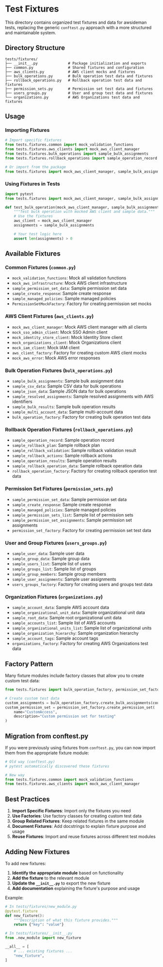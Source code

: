 # Test Fixtures

This directory contains organized test fixtures and data for awsideman tests, replacing the generic `conftest.py` approach with a more structured and maintainable system.

## Directory Structure

```
tests/fixtures/
├── __init__.py              # Package initialization and exports
├── common.py                # Shared fixtures and configuration
├── aws_clients.py           # AWS client mocks and fixtures
├── bulk_operations.py       # Bulk operation test data and fixtures
├── rollback_operations.py   # Rollback operation test data and fixtures
├── permission_sets.py       # Permission set test data and fixtures
├── users_groups.py          # User and group test data and fixtures
└── organizations.py         # AWS Organizations test data and fixtures
```

## Usage

### Importing Fixtures

```python
# Import specific fixtures
from tests.fixtures.common import mock_validation_functions
from tests.fixtures.aws_clients import mock_aws_client_manager
from tests.fixtures.bulk_operations import sample_bulk_assignments
from tests.fixtures.rollback_operations import sample_operation_record

# Or import from the package
from tests.fixtures import mock_aws_client_manager, sample_bulk_assignments
```

### Using Fixtures in Tests

```python
import pytest
from tests.fixtures import mock_aws_client_manager, sample_bulk_assignments

def test_bulk_operation(mock_aws_client_manager, sample_bulk_assignments):
    """Test bulk operation with mocked AWS client and sample data."""
    # Use the fixtures
    aws_client = mock_aws_client_manager
    assignments = sample_bulk_assignments

    # Your test logic here
    assert len(assignments) > 0
```

## Available Fixtures

### Common Fixtures (`common.py`)
- `mock_validation_functions`: Mock all validation functions
- `mock_aws_infrastructure`: Mock AWS client infrastructure
- `sample_permission_set_data`: Sample permission set data
- `sample_create_response`: Sample create response
- `sample_managed_policies`: Sample managed policies
- `PermissionSetMockFactory`: Factory for creating permission set mocks

### AWS Client Fixtures (`aws_clients.py`)
- `mock_aws_client_manager`: Mock AWS client manager with all clients
- `mock_sso_admin_client`: Mock SSO Admin client
- `mock_identity_store_client`: Mock Identity Store client
- `mock_organizations_client`: Mock Organizations client
- `mock_iam_client`: Mock IAM client
- `aws_client_factory`: Factory for creating custom AWS client mocks
- `mock_aws_error`: Mock AWS error responses

### Bulk Operation Fixtures (`bulk_operations.py`)
- `sample_bulk_assignments`: Sample bulk assignment data
- `sample_csv_data`: Sample CSV data for bulk operations
- `sample_json_data`: Sample JSON data for bulk operations
- `sample_resolved_assignments`: Sample resolved assignments with AWS identifiers
- `sample_bulk_results`: Sample bulk operation results
- `sample_multi_account_data`: Sample multi-account data
- `bulk_operation_factory`: Factory for creating bulk operation test data

### Rollback Operation Fixtures (`rollback_operations.py`)
- `sample_operation_record`: Sample operation record
- `sample_rollback_plan`: Sample rollback plan
- `sample_rollback_validation`: Sample rollback validation result
- `sample_rollback_actions`: Sample rollback actions
- `sample_operation_results`: Sample operation results
- `sample_rollback_operation_data`: Sample rollback operation data
- `rollback_operation_factory`: Factory for creating rollback operation test data

### Permission Set Fixtures (`permission_sets.py`)
- `sample_permission_set_data`: Sample permission set data
- `sample_create_response`: Sample create response
- `sample_managed_policies`: Sample managed policies
- `sample_permission_sets_list`: Sample list of permission sets
- `sample_permission_set_assignments`: Sample permission set assignments
- `permission_set_factory`: Factory for creating permission set test data

### User and Group Fixtures (`users_groups.py`)
- `sample_user_data`: Sample user data
- `sample_group_data`: Sample group data
- `sample_users_list`: Sample list of users
- `sample_groups_list`: Sample list of groups
- `sample_group_members`: Sample group members
- `sample_user_assignments`: Sample user assignments
- `users_groups_factory`: Factory for creating users and groups test data

### Organization Fixtures (`organizations.py`)
- `sample_account_data`: Sample AWS account data
- `sample_organizational_unit_data`: Sample organizational unit data
- `sample_root_data`: Sample root organizational unit data
- `sample_accounts_list`: Sample list of AWS accounts
- `sample_organizational_units_list`: Sample list of organizational units
- `sample_organization_hierarchy`: Sample organization hierarchy
- `sample_account_tags`: Sample account tags
- `organizations_factory`: Factory for creating AWS Organizations test data

## Factory Pattern

Many fixture modules include factory classes that allow you to create custom test data:

```python
from tests.fixtures import bulk_operation_factory, permission_set_factory

# Create custom test data
custom_assignments = bulk_operation_factory.create_bulk_assignments(count=10)
custom_permission_set = permission_set_factory.create_permission_set(
    name="CustomAccess",
    description="Custom permission set for testing"
)
```

## Migration from conftest.py

If you were previously using fixtures from `conftest.py`, you can now import them from the appropriate fixture module:

```python
# Old way (conftest.py)
# pytest automatically discovered these fixtures

# New way
from tests.fixtures.common import mock_validation_functions
from tests.fixtures.aws_clients import mock_aws_client_manager
```

## Best Practices

1. **Import Specific Fixtures**: Import only the fixtures you need
2. **Use Factories**: Use factory classes for creating custom test data
3. **Group Related Fixtures**: Keep related fixtures in the same module
4. **Document Fixtures**: Add docstrings to explain fixture purpose and usage
5. **Reuse Fixtures**: Import and reuse fixtures across different test modules

## Adding New Fixtures

To add new fixtures:

1. **Identify the appropriate module** based on functionality
2. **Add the fixture** to the relevant module
3. **Update the `__init__.py`** to export the new fixture
4. **Add documentation** explaining the fixture's purpose and usage

Example:

```python
# In tests/fixtures/new_module.py
@pytest.fixture
def new_fixture():
    """Description of what this fixture provides."""
    return {"key": "value"}

# In tests/fixtures/__init__.py
from .new_module import new_fixture

__all__ = [
    # ... existing fixtures ...
    "new_fixture",
]
```
